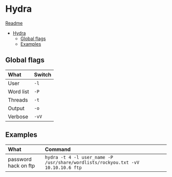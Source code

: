 # Hydra
[Readme](../../README.md)

- [Hydra](#hydra)
  - [Global flags](#global-flags)
  - [Examples](#examples)


## Global flags

| What      | Switch   |
| :-------- | :------- |
| User      | ```-l``` |
| Word list | ```-P``` |
| Threads   | ```-t``` |
| Output    | ```-o``` |
| Verbose    | ```-vV``` |

## Examples

| What                 | Command                                                                              |
| :------------------- | :----------------------------------------------------------------------------------- |
| password hack on ftp | ```hydra -t 4 -l user_name -P /usr/share/wordlists/rockyou.txt -vV 10.10.10.6 ftp``` |